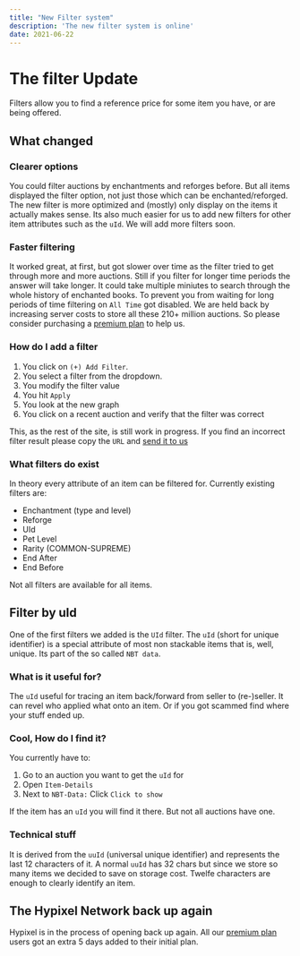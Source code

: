 ```yaml
---
title: "New Filter system"
description: 'The new filter system is online'
date: 2021-06-22
---
```


# The filter Update
Filters allow you to find a reference price for some item you have, or are being offered.

## What changed
### Clearer options
You could filter auctions by enchantments and reforges before.
But all items displayed the filter option, not just those which can be enchanted/reforged.
The new filter is more optimized and (mostly) only display on the items it actually makes sense.
Its also much easier for us to add new filters for other item attributes such as the `uId`.
We will add more filters soon.

### Faster filtering
It worked great, at first, but got slower over time as the filter tried to get through more and more auctions.
Still if you filter for longer time periods the answer will take longer.
It could take multiple miniutes to search through the whole history of enchanted books. 
To prevent you from waiting for long periods of time filtering on `All Time` got disabled.
We are held back by increasing server costs to store all these 210+ million auctions.
So please consider purchasing a [premium plan](https://sky.coflnet.com/premium) to help us.

### How do I add a filter
1. You click on `(+) Add Filter`.
2. You select a filter from the dropdown.
3. You modify the filter value
4. You hit `Apply`
5. You look at the new graph 
6. You click on a recent auction and verify that the filter was correct

This, as the rest of the site, is still work in progress. 
If you find an incorrect filter result please copy the `URL` and [send it to us](https://sky.coflnet.com/feedback)

### What filters do exist
In theory every attribute of an item can be filtered for.
Currently existing filters are:
* Enchantment (type and level)
* Reforge
* UId
* Pet Level
* Rarity (COMMON-SUPREME)
* End After
* End Before 

Not all filters are available for all items. 

## Filter by uId
One of the first filters we added is the `UId` filter.
The `uId` (short for unique identifier) is a special attribute of most non stackable items that is, well, unique.
Its part of the so called `NBT data`. 

### What is it useful for?
The `uId` useful for tracing an item back/forward from seller to (re-)seller. 
It can revel who applied what onto an item.
Or if you got scammed find where your stuff ended up. 
### Cool, How do I find it?
You currently have to:
1. Go to an auction you want to get the `uId` for
2. Open `Item-Details`
3. Next to `NBT-Data:` Click `Click to show` 

If the item has an `uId` you will find it there. But not all auctions have one.

### Technical stuff
It is derived from the `uuId` (universal unique identifier) and represents the last 12 characters of it.
A normal `uuId` has 32 chars but since we store so many items we decided to save on storage cost.
Twelfe characters are enough to clearly identify an item. 

## The Hypixel Network back up again
Hypixel is in the process of opening back up again. 
All our [premium plan](https://sky.coflnet.com/premium) users got an extra 5 days added to their initial plan.